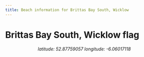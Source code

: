 ```yaml
---
title: Beach information for Brittas Bay South, Wicklow
---
```

# Brittas Bay South, Wicklow <span class="material-icons blue-flag">flag</span>

<div align="center"><i>latitude: 52.87759057 longitude: -6.06017118</i></div>